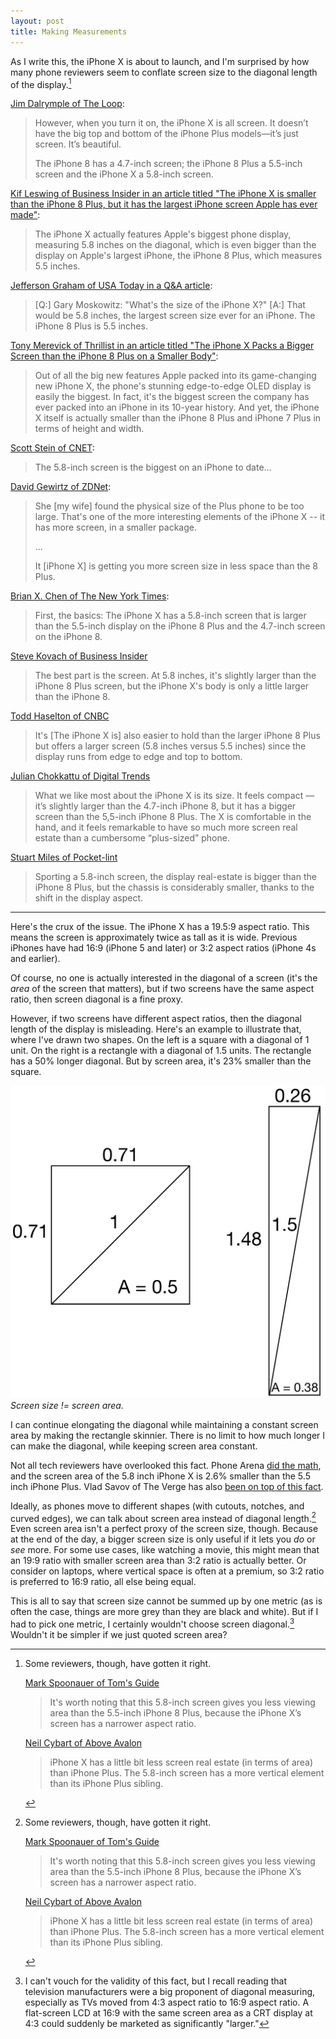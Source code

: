 ```yaml
---
layout: post
title: Making Measurements
---
```


As I write this, the iPhone X is about to launch, and I'm surprised by how many phone reviewers seem to conflate screen size to the diagonal length of the display.[^1]

[Jim Dalrymple of The Loop](http://www.loopinsight.com/2017/10/31/first-look-iphone-x/):
> However, when you turn it on, the iPhone X is all screen. It doesn’t have the big top and bottom of the iPhone Plus models—it’s just screen. It’s beautiful.
>
> The iPhone 8 has a 4.7-inch screen; the iPhone 8 Plus a 5.5-inch screen and the iPhone X a 5.8-inch screen.

[Kif Leswing of Business Insider in an article titled "The iPhone X is smaller than the iPhone 8 Plus, but it has the largest iPhone screen Apple has ever made"](http://www.businessinsider.com/iphone-x-screen-size-vs-iphone-8-plus-2017-10):
> The iPhone X actually features Apple's biggest phone display, measuring 5.8 inches on the diagonal, which is even bigger than the display on Apple's largest iPhone, the iPhone 8 Plus, which measures 5.5 inches.

[Jefferson Graham of USA Today in a Q&A article](https://www.usatoday.com/story/tech/talkingtech/2017/10/28/we-answer-your-questions-iphone-x/810712001/):
> [Q:] Gary Moskowitz: "What's the size of the iPhone X?" [A:] That would be 5.8 inches, the largest screen size ever for an iPhone. The iPhone 8 Plus is 5.5 inches.

[Tony Merevick of Thrillist in an article titled "The iPhone X Packs a Bigger Screen than the iPhone 8 Plus on a Smaller Body"](https://www.thrillist.com/news/nation/iphone-x-size-dimensions):
> Out of all the big new features Apple packed into its game-changing new iPhone X, the phone's stunning edge-to-edge OLED display is easily the biggest. In fact, it's the biggest screen the company has ever packed into an iPhone in its 10-year history. And yet, the iPhone X itself is actually smaller than the iPhone 8 Plus and iPhone 7 Plus in terms of height and width.

[Scott Stein of CNET](https://www.cnet.com/news/iphone-x-review-day-three/):
> The 5.8-inch screen is the biggest on an iPhone to date...

[David Gewirtz of ZDNet](http://www.zdnet.com/article/iphone-x-or-iphone-8-price-size-camera-all-factor-in-your-buying-decision/):
> She [my wife] found the physical size of the Plus phone to be too large. That's one of the more interesting elements of the iPhone X -- it has more screen, in a smaller package.
>
> ...
>
> It [iPhone X] is getting you more screen size in less space than the 8 Plus.

[Brian X. Chen of The New York Times](https://www.nytimes.com/2017/11/01/technology/personaltech/apple-iphone-x-review.html):
> First, the basics: The iPhone X has a 5.8-inch screen that is larger than the 5.5-inch display on the iPhone 8 Plus and the 4.7-inch screen on the iPhone 8.

[Steve Kovach of Business Insider](http://www.businessinsider.com/iphone-x-hands-on-photos-first-impressions-2017-10)
> The best part is the screen. At 5.8 inches, it's slightly larger than the iPhone 8 Plus screen, but the iPhone X's body is only a little larger than the iPhone 8.

[Todd Haselton of CNBC](https://www.cnbc.com/2017/10/31/apple-iphone-x-review-the-best-smartphone-you-can-buy.html)
> It's [The iPhone X is] also easier to hold than the larger iPhone 8 Plus but offers a larger screen (5.8 inches versus 5.5 inches) since the display runs from edge to edge and top to bottom.

[Julian Chokkattu of Digital Trends](https://www.digitaltrends.com/cell-phone-reviews/apple-iphone-x-review/)
> What we like most about the iPhone X is its size. It feels compact — it’s slightly larger than the 4.7-inch iPhone 8, but it has a bigger screen than the 5,5-inch iPhone 8 Plus. The X is comfortable in the hand, and it feels remarkable to have so much more screen real estate than a cumbersome “plus-sized” phone.

[Stuart Miles of Pocket-lint](http://www.pocket-lint.com/review/142227-apple-iphone-x-review-the-future-of-apple-smartphones)
> Sporting a 5.8-inch screen, the display real-estate is bigger than the iPhone 8 Plus, but the chassis is considerably smaller, thanks to the shift in the display aspect.

<hr>

Here's the crux of the issue. The iPhone X has a 19.5:9 aspect ratio. This means the screen is approximately twice as tall as it is wide. Previous iPhones have had 16:9 (iPhone 5 and later) or 3:2 aspect ratios (iPhone 4s and earlier).

Of course, no one is actually interested in the diagonal of a screen (it's the *area* of the screen that matters), but if two screens have the same aspect ratio, then screen diagonal is a fine proxy.

However, if two screens have different aspect ratios, then the diagonal length of the display is misleading. Here's an example to illustrate that, where I've drawn two shapes. On the left is a square with a diagonal of 1 unit. On the right is a rectangle with a diagonal of 1.5 units. The rectangle has a 50% longer diagonal. But by screen area, it's 23% smaller than the square.

![dimensions.png](/assets/2017/11/dimensions.png)*Screen size != screen area.*

I can continue elongating the diagonal while maintaining a constant screen area by making the rectangle skinnier. There is no limit to how much longer I can make the diagonal, while keeping screen area constant.

Not all tech reviewers have overlooked this fact. Phone Arena [did the math](https://www.phonearena.com/news/Apple-iPhone-Xs-5.8-inch-screen-is-actually-smaller-than-the-5.5-inch-iPhone-8-Plus-display_id98116), and the screen area of the 5.8 inch iPhone X is 2.6% smaller than the 5.5 inch iPhone Plus. Vlad Savov of The Verge has also [been on top of this fact](https://www.theverge.com/tldr/2017/3/30/15120824/screen-aspect-ratio-mathematics-galaxy-s8-lg-g6).

Ideally, as phones move to different shapes (with cutouts, notches, and curved edges), we can talk about screen area instead of diagonal length.[^1] Even screen area isn't a perfect proxy of the screen size, though. Because at the end of the day, a bigger screen size is only useful if it lets you *do* or *see* more. For some use cases, like watching a movie, this might mean that an 19:9 ratio with smaller screen area than 3:2 ratio is actually better. Or consider on laptops, where vertical space is often at a premium, so 3:2 ratio is preferred to 16:9 ratio, all else being equal.

This is all to say that screen size cannot be summed up by one metric (as is often the case, things are more grey than they are black and white). But if I had to pick one metric, I certainly wouldn't choose screen diagonal.[^2] Wouldn't it be simpler if we just quoted screen area?

[^1]: Some reviewers, though, have gotten it right.

    [Mark Spoonauer of Tom's Guide](https://www.tomsguide.com/us/iphone-x,review-4800.html)

    > It's worth noting that this 5.8-inch screen gives you less viewing area than the 5.5-inch iPhone 8 Plus, because the iPhone X’s screen has a narrower aspect ratio.

    [Neil Cybart of Above Avalon](https://www.aboveavalon.com/notes/2017/10/31/iphone-x)

    > iPhone X has a little bit less screen real estate (in terms of area) than iPhone Plus. The 5.8-inch screen has a more vertical element than its iPhone Plus sibling.

[^1]: In fact, the "diagonal" reported for phones like the iPhone X and Galaxy Note 8 are not even their actual diagonal. Even though these screens have rounded corners, when measuring the diagonal, the companies are measuring as if the screen were an actual rectangle.

    [From Apple's iPhone X tech specs](https://www.apple.com/iphone-x/specs/):

    > The iPhone X display has rounded corners that follow a beautiful curved design, and these corners are within a standard rectangle. When measured as a standard rectangular shape, the screen is 5.85 inches diagonally (actual viewable area is less).

    What, then, are we actually measuring? How much can a corner be rounded off before we stop using it's "rectangular" diagonal? What about measuring the rectangular diagonal of a circular display, because we can think of a circle as actually transcribed in a square, so that it actually has (to quote Apple) "corners within a standard rectangle." This practice seem disingenuous, and another reason *not* to measure diagonal length of screens.

[^2]: I can't vouch for the validity of this fact, but I recall reading that television manufacturers were a big proponent of diagonal measuring, especially as TVs moved from 4:3 aspect ratio to 16:9 aspect ratio. A flat-screen LCD at 16:9 with the same screen area as a CRT display at 4:3 could suddenly be marketed as significantly "larger."
